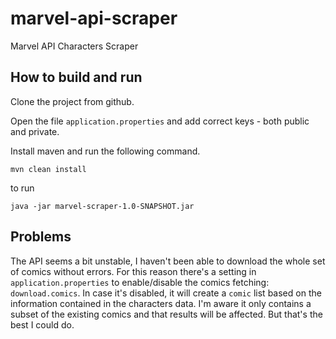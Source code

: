 # marvel-api-scraper
Marvel API Characters Scraper

## How to build and run

Clone the project from github.

Open the file `application.properties` and add correct keys - both public and private.

Install maven and run the following command.

```
mvn clean install
```

to run

```
java -jar marvel-scraper-1.0-SNAPSHOT.jar
```

## Problems

The API seems a bit unstable, I haven't been able to download the whole set of comics without errors.
For this reason there's a setting in `application.properties` to enable/disable the comics fetching: `download.comics`.
In case it's disabled, it will create a `comic` list based on the information contained in the characters data.
I'm aware it only contains a subset of the existing comics and that results will be affected. But that's the best
I could do.